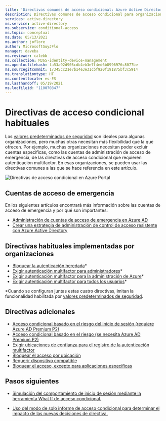 ```yaml
---
title: 'Directivas comunes de acceso condicional: Azure Active Directory'
description: Directivas comunes de acceso condicional para organizaciones
services: active-directory
ms.service: active-directory
ms.subservice: conditional-access
ms.topic: conceptual
ms.date: 05/13/2021
ms.author: joflore
author: MicrosoftGuyJFlo
manager: daveba
ms.reviewer: calebb
ms.collection: M365-identity-device-management
ms.openlocfilehash: fa53a92d905cdb4eb3e7f4ed6b8996976c8077be
ms.sourcegitcommit: 17345cc21e7b14e3e31cbf920f191875bf3c5914
ms.translationtype: HT
ms.contentlocale: es-ES
ms.lasthandoff: 05/19/2021
ms.locfileid: "110070847"
---
```

# <a name="common-conditional-access-policies"></a>Directivas de acceso condicional habituales

Los [valores predeterminados de seguridad](../fundamentals/concept-fundamentals-security-defaults.md) son ideales para algunas organizaciones, pero muchas otras necesitan más flexibilidad que la que ofrecen. Por ejemplo, muchas organizaciones necesitan poder excluir cuentas específicas, como las cuentas de administración de acceso de emergencia, de las directivas de acceso condicional que requieren autenticación multifactor. En esas organizaciones, se pueden usar las directivas comunes a las que se hace referencia en este artículo.

![Directivas de acceso condicional en Azure Portal](./media/concept-conditional-access-policy-common/conditional-access-policies-azure-ad-listing.png)

## <a name="emergency-access-accounts"></a>Cuentas de acceso de emergencia

En los siguientes artículos encontrará más información sobre las cuentas de acceso de emergencia y por qué son importantes: 

* [Administración de cuentas de acceso de emergencia en Azure AD](../roles/security-emergency-access.md)
* [Crear una estrategia de administración de control de acceso resistente con Azure Active Directory](../authentication/concept-resilient-controls.md)

## <a name="typical-policies-deployed-by-organizations"></a>Directivas habituales implementadas por organizaciones

* [Bloquear la autenticación heredada](howto-conditional-access-policy-block-legacy.md)\*
* [Exigir autenticación multifactor para administradores](howto-conditional-access-policy-admin-mfa.md)\*
* [Exigir autenticación multifactor para la administración de Azure](howto-conditional-access-policy-azure-management.md)\*
* [Exigir autenticación multifactor para todos los usuarios](howto-conditional-access-policy-all-users-mfa.md)\*

\*Cuando se configuran juntas estas cuatro directivas, imitan la funcionalidad habilitada por [valores predeterminados de seguridad](../fundamentals/concept-fundamentals-security-defaults.md).

## <a name="additional-policies"></a>Directivas adicionales

* [Acceso condicional basado en el riesgo del inicio de sesión (requiere Azure AD Premium P2)](howto-conditional-access-policy-risk.md)
* [Acceso condicional basado en el riesgo (se necesita Azure AD Premium P2)](howto-conditional-access-policy-risk-user.md)
* [Exigir ubicaciones de confianza para el registro de la autenticación multifactor](howto-conditional-access-policy-registration.md)
* [Bloquear el acceso por ubicación](howto-conditional-access-policy-location.md)
* [Requerir dispositivo compatible](howto-conditional-access-policy-compliant-device.md)
* [Bloquear el acceso, excepto para aplicaciones específicas](howto-conditional-access-policy-block-access.md)

## <a name="next-steps"></a>Pasos siguientes

- [Simulación del comportamiento de inicio de sesión mediante la herramienta What If de acceso condicional.](troubleshoot-conditional-access-what-if.md)

- [Uso del modo de solo informe de acceso condicional para determinar el impacto de las nuevas decisiones de directiva.](concept-conditional-access-report-only.md)
